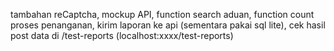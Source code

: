 tambahan reCaptcha, mockup API, function search aduan, function count proses penanganan, kirim laporan ke api (sementara pakai sql lite), cek hasil post data di /test-reports (localhost:xxxx/test-reports)
